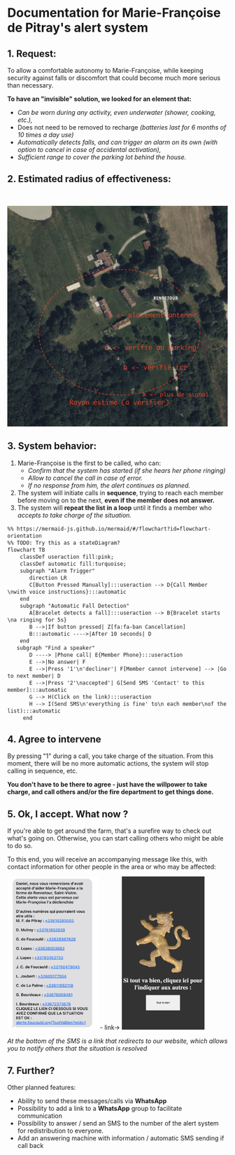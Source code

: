 # Documentation for Marie-Françoise de Pitray's alert system

## 1. Request:

To allow a comfortable autonomy to Marie-Françoise, while keeping security
against falls or discomfort that could become much more serious than necessary.

**To have an "invisible" solution, we looked for an element that:**

- _Can be worn during any activity, even underwater (shower, cooking, etc.),_
- Does not need to be removed to recharge _(batteries last for 6 months of 10
  times a day use)_
- _Automatically detects falls, and can trigger an alarm on its own (with option
  to cancel in case of accidental activation),_
- _Sufficient range to cover the parking lot behind the house._

## 2. Estimated radius of effectiveness:

<br/>

![rayon](rayon-la-ferme.png)

## 3. System behavior:

1. Marie-Françoise is the first to be called, who can:
   - _Confirm that the system has started (if she hears her phone ringing)_
   - _Allow to cancel the call in case of error._
   - _If no response from him, the alert continues as planned._
2. The system will initiate calls in **sequence**, trying to reach each member
   before moving on to the next, **even if the member does not answer.**
3. The system will **repeat the list in a loop** until it finds a member who
   _accepts to take charge of the situation._

```mermaid
%% https://mermaid-js.github.io/mermaid/#/flowchart?id=flowchart-orientation
%% TODO: Try this as a stateDiagram?
flowchart TB
    classDef useraction fill:pink;
    classDef automatic fill:turquoise;
    subgraph "Alarm Trigger" 
       direction LR
       C[Button Pressed Manually]:::useraction --> D{Call Member \nwith voice instructions}:::automatic
    end
    subgraph "Automatic Fall Detection" 
       A[Bracelet detects a fall]:::useraction --> B{Bracelet starts \na ringing for 5s}
       B -->|If button pressed| Z[fa:fa-ban Cancellation]
       B:::automatic ---->|After 10 seconds| D
    end
   subgraph "Find a speaker" 
       D ----> |Phone call| E{Member Phone}:::useraction
       E -->|No answer| F
       E -->|Press '1'\n'decliner'| F[Member cannot intervene] --> |Go to next member| D
       E -->|Press '2'\naccepted'| G[Send SMS 'Contact' to this member]:::automatic
       G --> H(Click on the link):::useraction
       H --> I(Send SMS\n'everything is fine' to\n each member\nof the list):::automatic
     end
```

## 4. Agree to intervene

By pressing "1" during a call, you take charge of the situation. From this
moment, there will be no more automatic actions, the system will stop calling in
sequence, etc.

**You don't have to be there to agree - just have the willpower to take charge,
and call others and/or the fire department to get things done.**

## 5. Ok, I accept. What now ?

If you're able to get around the farm, that's a surefire way to check out what's
going on. Otherwise, you can start calling others who might be able to do so.

To this end, you will receive an accompanying message like this, with contact
information for other people in the area or who may be affected:

<img src="alerte-sms.jpeg" alt="drawing" height="350"/>
- link-> <img src="site-tout-va-bien.png" alt="drawing" height="350"/>

_At the bottom of the SMS is a link that redirects to our website, which allows
you to notify others that the situation is resolved_

## 7. Further?

Other planned features:

- Ability to send these messages/calls via **WhatsApp**
- Possibility to add a link to a **WhatsApp** group to facilitate communication
- Possibility to answer / send an SMS to the number of the alert system for
  redistribution to everyone.
- Add an answering machine with information / automatic SMS sending if call back
